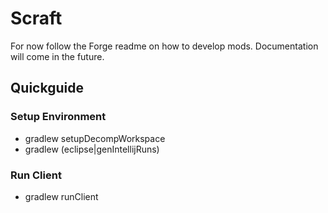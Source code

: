 # Scraft

For now follow the Forge readme on how to develop mods. Documentation will come in the future.

## Quickguide

### Setup Environment
* gradlew setupDecompWorkspace
* gradlew (eclipse|genIntellijRuns)

### Run Client
* gradlew runClient
